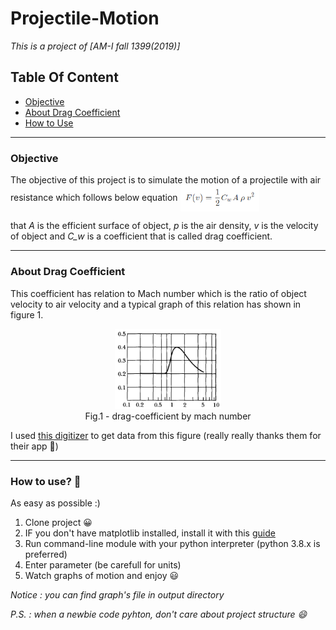 # Projectile-Motion
*This is a project of [AM-I fall 1399(2019)]*
## Table Of Content
<div>
  <ul>
    <li><a href="#objective">Objective</a></li>
    <li><a href="#about-drag-coefficient">About Drag Coefficient</a></li>
    <li><a href="#how-to-use-">How to Use</a></li>
  </ul>
</div>

-----------------------------------
### Objective
The objective of this project is to simulate the motion of a projectile with air resistance which follows below equation
<img src="resources/equ.png" width="25%" align="center">

that *A* is the efficient surface of object, *p* is the air density, *v* is the velocity of object and *C_w* is a coefficient that is called drag coefficient.

-----------------------------------
### About Drag Coefficient
This coefficient has relation to Mach number which is the ratio of object velocity to air velocity and a typical graph of this relation has shown in figure 1.

<div align="center">
  <figure>
    <img src="resources/drag-coefficient.jpg" alt="drag-coefficient" width="40%" >
    <figcaption>Fig.1 - drag-coefficient by mach number</figcaption>
  </figure>
</div>

I used [this digitizer](http://getdata-graph-digitizer.com/index.php) to get data from this figure (really really thanks them for their app 🙏)

-------------------------------------

### How to use? 🤨
As easy as possible :)

1. Clone project 😀
2. IF you don't have matplotlib installed, install it with this [guide](https://matplotlib.org/users/installing.html)
3. Run command-line module with your python interpreter (python 3.8.x is preferred)
4. Enter parameter (be carefull for units)
5. Watch graphs of motion and enjoy 😃

*Notice : you can find graph's file in *output* directory*


*P.S. : when a newbie code pyhton, don't care about project structure 😄*
